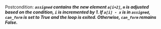 Postcondition: ***`assigned` contains the new element `a[i+2]`, `m` is adjusted based on the condition, `i` is incremented by 1. If `a[i] - x` is in `assigned`, `can_form` is set to True and the loop is exited. Otherwise, `can_form` remains False.***